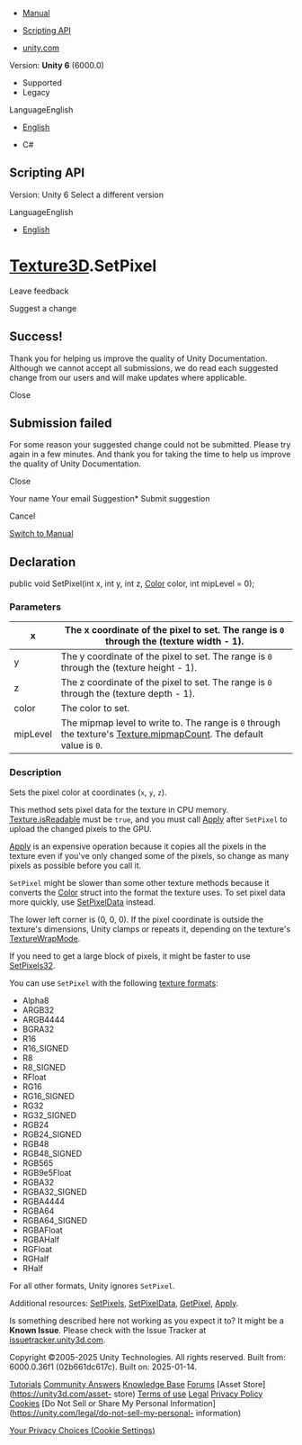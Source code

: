 [ ]()

  * [Manual](../Manual/index.html)
  * [Scripting API](../ScriptReference/index.html)

  * [unity.com](https://unity.com/)

Version: **Unity 6** (6000.0)

  * Supported
  * Legacy

LanguageEnglish

  * [English]()

  * C#

[ ](https://docs.unity3d.com)

## Scripting API

Version: Unity 6 Select a different version

LanguageEnglish

  * [English]()

#  [Texture3D](Texture3D.html).SetPixel

Leave feedback

Suggest a change

## Success!

Thank you for helping us improve the quality of Unity Documentation. Although
we cannot accept all submissions, we do read each suggested change from our
users and will make updates where applicable.

Close

## Submission failed

For some reason your suggested change could not be submitted. Please <a>try
again</a> in a few minutes. And thank you for taking the time to help us
improve the quality of Unity Documentation.

Close

Your name Your email Suggestion* Submit suggestion

Cancel

[Switch to Manual](../Manual/class-Texture3D.html "Go to Texture3D Component
in the Manual")

## Declaration

public void SetPixel(int x, int y, int z, [Color](Color.html) color, int
mipLevel = 0);

### Parameters

x | The x coordinate of the pixel to set. The range is `0` through the (texture width - 1).  
---|---  
y | The y coordinate of the pixel to set. The range is `0` through the (texture height - 1).  
z | The z coordinate of the pixel to set. The range is `0` through the (texture depth - 1).  
color | The color to set.  
mipLevel | The mipmap level to write to. The range is `0` through the texture's [Texture.mipmapCount](Texture-mipmapCount.html). The default value is `0`.  
  
### Description

Sets the pixel color at coordinates (`x`, `y`, `z`).

This method sets pixel data for the texture in CPU memory.
[Texture.isReadable](Texture-isReadable.html) must be `true`, and you must
call [Apply](Texture3D.Apply.html) after `SetPixel` to upload the changed
pixels to the GPU.  
  
[Apply](Texture3D.Apply.html) is an expensive operation because it copies all
the pixels in the texture even if you've only changed some of the pixels, so
change as many pixels as possible before you call it.  
  
`SetPixel` might be slower than some other texture methods because it converts
the [Color](Color.html) struct into the format the texture uses. To set pixel
data more quickly, use [SetPixelData](Texture3D.SetPixelData.html) instead.  
  
The lower left corner is (0, 0, 0). If the pixel coordinate is outside the
texture's dimensions, Unity clamps or repeats it, depending on the texture's
[TextureWrapMode](TextureWrapMode.html).  
  
If you need to get a large block of pixels, it might be faster to use
[SetPixels32](Texture3D.SetPixels32.html).  
  
You can use `SetPixel` with the following [texture
formats](TextureFormat.html):

  * Alpha8
  * ARGB32
  * ARGB4444
  * BGRA32
  * R16
  * R16_SIGNED
  * R8
  * R8_SIGNED
  * RFloat
  * RG16
  * RG16_SIGNED
  * RG32
  * RG32_SIGNED
  * RGB24
  * RGB24_SIGNED
  * RGB48
  * RGB48_SIGNED
  * RGB565
  * RGB9e5Float
  * RGBA32
  * RGBA32_SIGNED
  * RGBA4444
  * RGBA64
  * RGBA64_SIGNED
  * RGBAFloat
  * RGBAHalf
  * RGFloat
  * RGHalf
  * RHalf

For all other formats, Unity ignores `SetPixel`.  
  
Additional resources: [SetPixels](Texture3D.SetPixels.html),
[SetPixelData](Texture3D.SetPixelData.html),
[GetPixel](Texture3D.GetPixel.html), [Apply](Texture3D.Apply.html).

Is something described here not working as you expect it to? It might be a
**Known Issue**. Please check with the Issue Tracker at
[issuetracker.unity3d.com](https://issuetracker.unity3d.com).

Copyright ©2005-2025 Unity Technologies. All rights reserved. Built from:
6000.0.36f1 (02b661dc617c). Built on: 2025-01-14.

[Tutorials](https://unity3d.com/learn) [Community
Answers](https://answers.unity3d.com) [Knowledge
Base](https://support.unity3d.com/hc/en-us)
[Forums](https://forum.unity3d.com) [Asset Store](https://unity3d.com/asset-
store) [Terms of use](https://docs.unity3d.com/Manual/TermsOfUse.html)
[Legal](https://unity.com/legal) [Privacy
Policy](https://unity.com/legal/privacy-policy)
[Cookies](https://unity.com/legal/cookie-policy) [Do Not Sell or Share My
Personal Information](https://unity.com/legal/do-not-sell-my-personal-
information)

[Your Privacy Choices (Cookie Settings)](javascript:void\(0\);)

